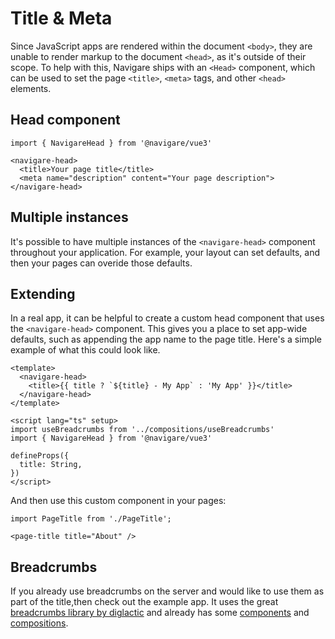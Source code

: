 # Title & Meta

Since JavaScript apps are rendered within the document `<body>`, they are unable to render markup to the document `<head>`, as it's outside of their scope. To help with this, Navigare ships with an `<Head>` component, which can be used to set the page `<title>`, `<meta>` tags, and other `<head>` elements.

## Head component

```vue
import { NavigareHead } from '@navigare/vue3'

<navigare-head>
  <title>Your page title</title>
  <meta name="description" content="Your page description">
</navigare-head>
```

## Multiple instances

It's possible to have multiple instances of the `<navigare-head>` component throughout your application. For example, your layout can set defaults, and then your pages can overide those defaults.

## Extending

In a real app, it can be helpful to create a custom head component that uses the `<navigare-head>` component. This gives you a place to set app-wide defaults, such as appending the app name to the page title. Here's a simple example of what this could look like.

```vue
<template>
  <navigare-head>
    <title>{{ title ? `${title} - My App` : 'My App' }}</title>
  </navigare-head>
</template>

<script lang="ts" setup>
import useBreadcrumbs from '../compositions/useBreadcrumbs'
import { NavigareHead } from '@navigare/vue3'

defineProps({
  title: String,
})
</script>
```

And then use this custom component in your pages:

```vue
import PageTitle from './PageTitle';

<page-title title="About" />
```

## Breadcrumbs

If you already use breadcrumbs on the server and would like to use them as part of the title,then check out the example app. It uses the great [breadcrumbs library by diglactic](https://github.com/diglactic/laravel-breadcrumbs) and already has some [components](https://github.com/navigarejs/framework/tree/main/packages/example/resources/scripts/components/PageTitle.vue) and [compositions](https://github.com/navigarejs/framework/tree/main/packages/example/resources/scripts/compositions/useBreadcrumbs.vue).
